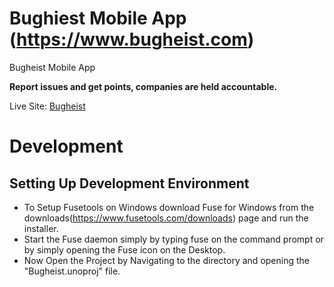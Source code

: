 # Bughiest Mobile App (https://www.bugheist.com)

Bugheist Mobile App

**Report issues and get points, companies are held accountable.**

Live Site: [Bugheist](http://bugheist.com/)

# Development

## Setting Up Development Environment

- To Setup Fusetools on Windows download Fuse for Windows from the downloads(https://www.fusetools.com/downloads) page and run the installer.
- Start the Fuse daemon simply by typing fuse on the command prompt or by simply opening the Fuse icon on the Desktop.
- Now Open the Project by Navigating to the directory and opening the "Bugheist.unoproj" file.
